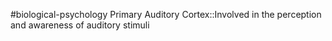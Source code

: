 #biological-psychology 
Primary Auditory Cortex::Involved in the perception and awareness of auditory stimuli